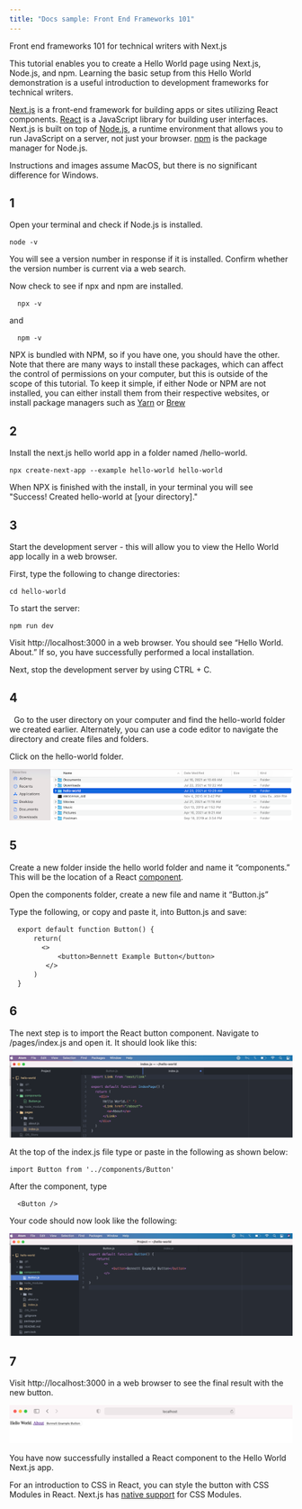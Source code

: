 ```yaml
---
title: "Docs sample: Front End Frameworks 101"
---
```


Front end frameworks 101 for technical writers with Next.js

This tutorial enables you to create a Hello World page using Next.js, Node.js, and npm. Learning the basic setup from this Hello World demonstration is a useful introduction to development frameworks for technical writers.

[Next.js](https://nextjs.org) is a front-end framework for building apps or sites utilizing React components. [React](https://reactjs.org) is a JavaScript library for building user interfaces. Next.js is built on top of [Node.js](https://nodejs.org/en/), a runtime environment that allows you to run JavaScript on a server, not just your browser. [npm](https://www.npmjs.com) is the package manager for Node.js.

Instructions and images assume MacOS, but there is no significant difference for Windows. 


1
---

Open your terminal and check if Node.js is installed.
```
node -v
```
You will see a version number in response if it is installed. Confirm whether the version number is current via a web search.

Now check to see if npx and npm are installed.
```
  npx -v
```
and
```
  npm -v 
```

NPX is bundled with NPM, so if you have one, you should have the other. Note that there are many ways to install these packages, which can affect the control of permissions on your computer, but this is outside of the scope of this tutorial. To keep it simple, if either Node or NPM are not installed, you can either install them from their respective websites, or install package managers such as [Yarn](https://yarnpkg.com/getting-started/migration) or [Brew](https://brew.sh)


2
---

Install the next.js hello world app in a folder named /hello-world.
```
npx create-next-app --example hello-world hello-world
```
When NPX is finished with the install, in your terminal you will see "Success! Created hello-world at [your directory]."


3
---

Start the development server - this will allow you to view the Hello World app locally in a web browser.

First, type the following to change directories:
```
cd hello-world
```
To start the server:
```
npm run dev
```
Visit http://localhost:3000 in a web browser.  You should see “Hello World. About.” If so, you have successfully performed a local installation.

Next, stop the development server by using CTRL + C.


4
---
 
Go to the user directory on your computer and find the hello-world folder we created earlier. Alternately, you can use a code editor to navigate the directory and create files and folders.

Click on the hello-world folder.

![screenshot](/assets/images/directory_hello_folder.png)


5
---

Create a new folder inside the hello world folder and name it “components.” This will be the location of a React [component](https://reactjs.org/docs/components-and-props.html).

Open the components folder, create a new file and name it “Button.js”

Type the following, or copy and paste it, into Button.js and save:

```
  export default function Button() {
      return(
      	<>
          	<button>Bennett Example Button</button>
    	 </>
      )
  }
```


6
---

The next step is to import the React button component.  Navigate to /pages/index.js and open it. It should look like this:

![screenshot](/assets/images/import_button_editor_before_adding_copy.png)

At the top of the index.js file type or paste in the following as shown below:
```
import Button from '../components/Button'
```
After the </Link> component, type
```
  <Button />
```
Your code should now look like the following:

![screenshot](/assets/images/button_js_in_editor_copy.png)


7
---

Visit http://localhost:3000 in a web browser to see the final result with the new button.

![screenshot](/assets/images/localhost_final_screen_copy.png)

You have now successfully installed a React component to the Hello World Next.js app.

For an introduction to CSS in React, you can style the button with CSS Modules in React. Next.js has [native support](https://nextjs.org/docs/basic-features/built-in-css-support#adding-component-level-css) for CSS Modules.

